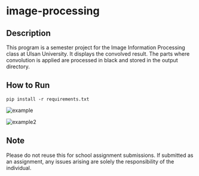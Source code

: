 # image-processing
## Description
This program is a semester project for the Image Information Processing class at Ulsan University.
It displays the convolved result. The parts where convolution is applied are processed in black and stored in the output directory.

## How to Run
```
pip install -r requirements.txt
```

![example](https://github.com/zeroone-kr/image-processing/assets/42103354/42ab968e-6113-4ec7-8182-e2b08f5bc4e4)

![example2](https://github.com/zeroone-kr/image-processing/assets/42103354/a33cdfca-98e0-4922-bf5a-e2148576d13b)

## Note
Please do not reuse this for school assignment submissions. If submitted as an assignment, any issues arising are solely the responsibility of the individual.
